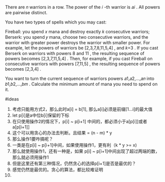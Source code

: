 There are 𝑛
 warriors in a row. The power of the 𝑖
-th warrior is 𝑎𝑖
. All powers are pairwise distinct.

You have two types of spells which you may cast:

Fireball: you spend 𝑥
 mana and destroy exactly 𝑘
 consecutive warriors;
Berserk: you spend 𝑦
 mana, choose two consecutive warriors, and the warrior with greater power destroys the warrior with smaller power.
For example, let the powers of warriors be [2,3,7,8,11,5,4]
, and 𝑘=3
. If you cast Berserk on warriors with powers 8
 and 11
, the resulting sequence of powers becomes [2,3,7,11,5,4]
. Then, for example, if you cast Fireball on consecutive warriors with powers [7,11,5]
, the resulting sequence of powers becomes [2,3,4]
.

You want to turn the current sequence of warriors powers 𝑎1,𝑎2,…,𝑎𝑛
 into 𝑏1,𝑏2,…,𝑏𝑚
. Calculate the minimum amount of mana you need to spend on it.

#ideas
1. 考虑只能用方式2，那么此时a[i] = b[1], 那么a[i]必须是前缀[1...i]的最大值
2. let p[i]是a中位b[i]保留的下标
3. 在只使用操作2的情况下，p[i] ~ p[i+1] 中间的，都必须小于a[p[i]]或者 a[p[i+1]]
4. 这个可以用贪心的办法去判断。且结果 = (n - m) * y
5. 那么操作1要咋搞呢？
6. 一类是在p[i] ~ p[i+1]中间，如果使用操作1，更有利（k * y >= x)
7. 那么就使用操作1，还有一种是，如果 p[i] ~ p[i+1]中间出现了超过两端的数，那么就必须用操作1
8. 但是这里还有第三种情况，仍然贪心的选择p[i+1]是否是最优的？
9. 感觉仍然是最优的。贪心的算法，都比较难证明
10. 